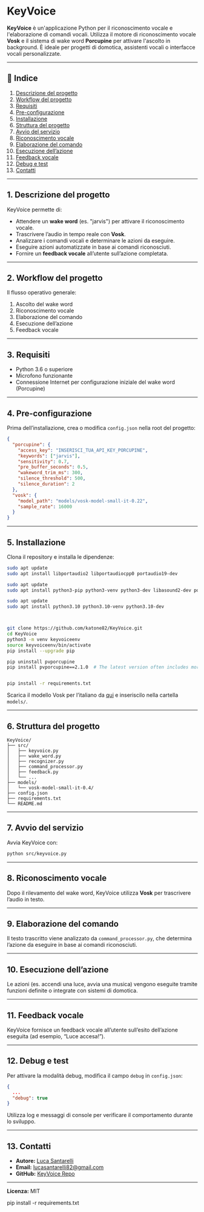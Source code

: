 # KeyVoice

**KeyVoice** è un'applicazione Python per il riconoscimento vocale e l'elaborazione di comandi vocali. Utilizza il motore di riconoscimento vocale **Vosk** e il sistema di wake word **Porcupine** per attivare l'ascolto in background. È ideale per progetti di domotica, assistenti vocali o interfacce vocali personalizzate.

---

## 📖 Indice

1. [Descrizione del progetto](#descrizione-del-progetto)  
2. [Workflow del progetto](#workflow-del-progetto)  
3. [Requisiti](#requisiti)  
4. [Pre-configurazione](#pre-configurazione)  
5. [Installazione](#installazione)  
6. [Struttura del progetto](#struttura-del-progetto)  
7. [Avvio del servizio](#avvio-del-servizio)  
8. [Riconoscimento vocale](#riconoscimento-vocale)  
9. [Elaborazione del comando](#elaborazione-del-comando)  
10. [Esecuzione dell’azione](#esecuzione-dellazione)  
11. [Feedback vocale](#feedback-vocale)  
12. [Debug e test](#debug-e-test)  
13. [Contatti](#contatti)  

---

## 1. Descrizione del progetto

KeyVoice permette di:

- Attendere un **wake word** (es. "jarvis") per attivare il riconoscimento vocale.  
- Trascrivere l’audio in tempo reale con **Vosk**.  
- Analizzare i comandi vocali e determinare le azioni da eseguire.  
- Eseguire azioni automatizzate in base ai comandi riconosciuti.  
- Fornire un **feedback vocale** all’utente sull’azione completata.

---

## 2. Workflow del progetto

Il flusso operativo generale:

1. Ascolto del wake word  
2. Riconoscimento vocale  
3. Elaborazione del comando  
4. Esecuzione dell’azione  
5. Feedback vocale  

---

## 3. Requisiti

- Python 3.6 o superiore  
- Microfono funzionante  
- Connessione Internet per configurazione iniziale del wake word (Porcupine)  

---

## 4. Pre-configurazione

Prima dell’installazione, crea o modifica `config.json` nella root del progetto:

```json
{
  "porcupine": {
    "access_key": "INSERISCI_TUA_API_KEY_PORCUPINE",
    "keywords": ["jarvis"],
    "sensitivity": 0.7,
    "pre_buffer_seconds": 0.5,
    "wakeword_trim_ms": 300,
    "silence_threshold": 500,
    "silence_duration": 2
  },
  "vosk": {
    "model_path": "models/vosk-model-small-it-0.22",
    "sample_rate": 16000
  }
}
```

---

## 5. Installazione

Clona il repository e installa le dipendenze:

```bash
sudo apt update
sudo apt install libportaudio2 libportaudiocpp0 portaudio19-dev

sudo apt update
sudo apt install python3-pip python3-venv python3-dev libasound2-dev portaudio19-dev

sudo apt update
sudo apt install python3.10 python3.10-venv python3.10-dev



git clone https://github.com/katone82/KeyVoice.git
cd KeyVoice
python3 -m venv keyvoiceenv
source keyvoiceenv/bin/activate
pip install --upgrade pip

pip uninstall pvporcupine
pip install pvporcupine==2.1.0  # The latest version often includes more ARM CPUs


pip install -r requirements.txt
```

Scarica il modello Vosk per l’italiano da [qui](https://alphacephei.com/vosk/models) e inseriscilo nella cartella `models/`.

---

## 6. Struttura del progetto

```
KeyVoice/
├── src/
│   ├── keyvoice.py
│   ├── wake_word.py
│   ├── recognizer.py
│   ├── command_processor.py
│   ├── feedback.py
│   └── ...
├── models/
│   └── vosk-model-small-it-0.4/
├── config.json
├── requirements.txt
└── README.md
```

---

## 7. Avvio del servizio

Avvia KeyVoice con:

```bash
python src/keyvoice.py
```

---

## 8. Riconoscimento vocale

Dopo il rilevamento del wake word, KeyVoice utilizza **Vosk** per trascrivere l’audio in testo.

---

## 9. Elaborazione del comando

Il testo trascritto viene analizzato da `command_processor.py`, che determina l’azione da eseguire in base ai comandi riconosciuti.

---

## 10. Esecuzione dell’azione

Le azioni (es. accendi una luce, avvia una musica) vengono eseguite tramite funzioni definite o integrate con sistemi di domotica.

---

## 11. Feedback vocale

KeyVoice fornisce un feedback vocale all’utente sull’esito dell’azione eseguita (ad esempio, “Luce accesa!”).

---

## 12. Debug e test

Per attivare la modalità debug, modifica il campo `debug` in `config.json`:

```json
{
  ...
  "debug": true
}
```

Utilizza log e messaggi di console per verificare il comportamento durante lo sviluppo.

---

## 13. Contatti

- **Autore:** [Luca Santarelli](https://github.com/katone82)
- **Email:** lucasantarelli82@gmail.com  
- **GitHub:** [KeyVoice Repo](https://github.com/katone82/KeyVoice)

---

**Licenza:** MIT  

pip install -r requirements.txt



